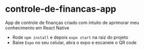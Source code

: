 # controle-de-financas-app
App de controle de finanças criado com intuito de aprimorar meu conhecimento em React Native


- Rode `npm install` e depois `expo start` na raiz do projeto
- Baixe `Expo` no seu celular, abra o expo e escaneie o QR code
